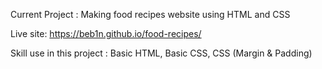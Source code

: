 Current Project : Making food recipes website using HTML and CSS

Live site: https://beb1n.github.io/food-recipes/

Skill use in this project : Basic HTML, Basic CSS, CSS (Margin & Padding)
